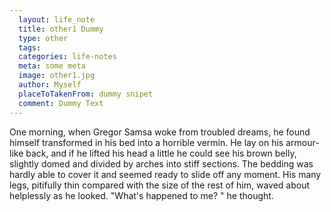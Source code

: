 ```yaml
---
  layout: life_note
  title: other1 Dummy
  type: other
  tags: 
  categories: life-notes
  meta: some meta
  image: other1.jpg
  author: Myself
  placeToTakenFrom: dummy snipet
  comment: Dummy Text
---
```


One morning, when Gregor Samsa woke from troubled dreams, he found himself transformed in his bed into a horrible vermin. He lay on his armour-like back, and if he lifted his head a little he could see his brown belly, slightly domed and divided by arches into stiff sections. The bedding was hardly able to cover it and seemed ready to slide off any moment. His many legs, pitifully thin compared with the size of the rest of him, waved about helplessly as he looked. "What's happened to me? " he thought.